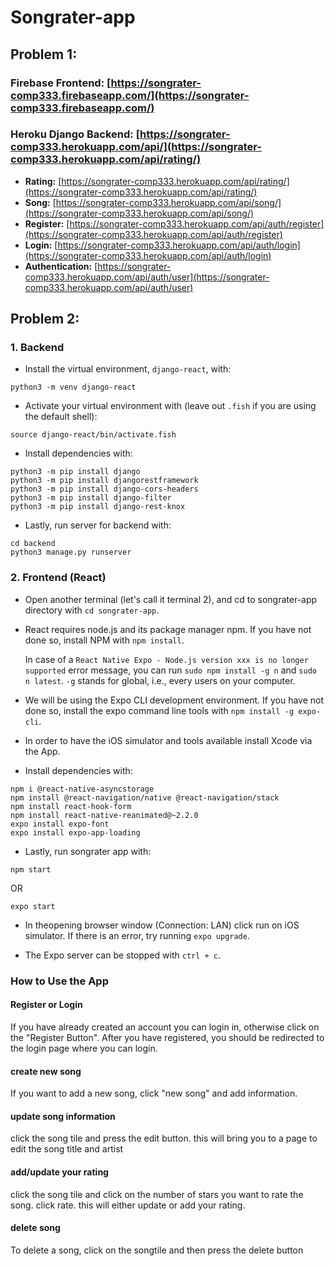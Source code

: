 # Songrater-app

## Problem 1:
### Firebase Frontend: [https://songrater-comp333.firebaseapp.com/](https://songrater-comp333.firebaseapp.com/)
### Heroku Django Backend: [https://songrater-comp333.herokuapp.com/api/](https://songrater-comp333.herokuapp.com/api/rating/)

- **Rating:** [https://songrater-comp333.herokuapp.com/api/rating/](https://songrater-comp333.herokuapp.com/api/rating/)
- **Song:** [https://songrater-comp333.herokuapp.com/api/song/](https://songrater-comp333.herokuapp.com/api/song/)
- **Register:** [https://songrater-comp333.herokuapp.com/api/auth/register](https://songrater-comp333.herokuapp.com/api/auth/register)
- **Login:** [https://songrater-comp333.herokuapp.com/api/auth/login](https://songrater-comp333.herokuapp.com/api/auth/login)
- **Authentication:** [https://songrater-comp333.herokuapp.com/api/auth/user](https://songrater-comp333.herokuapp.com/api/auth/user)


## Problem 2:

### 1. Backend
- Install the virtual environment, `django-react`, with:
```shell
python3 -m venv django-react
```

- Activate your virtual environment with (leave out `.fish` if you are using the default shell):
```shell
source django-react/bin/activate.fish
```

- Install dependencies with:
```shell
python3 -m pip install django
python3 -m pip install djangorestframework
python3 -m pip install django-cors-headers
python3 -m pip install django-filter
python3 -m pip install django-rest-knox
```

- Lastly, run server for backend with:
```shell
cd backend
python3 manage.py runserver
```



### 2. Frontend (React)
- Open another terminal (let's call it terminal 2), and cd to songrater-app directory with `cd songrater-app`.

- React requires node.js and its package manager npm. If you have not done so,
  install NPM with `npm install`.

  In case of a `React Native Expo - Node.js version xxx is no longer supported`
  error message, you can run `sudo npm install -g n` and `sudo n latest`. `-g`
  stands for global, i.e., every users on your computer.

- We will be using the Expo CLI development environment.
  If you have not done so, install the expo command line tools with `npm install -g expo-cli`.

- In order to have the iOS simulator and tools available install Xcode via the App.

- Install dependencies with:
```shell
npm i @react-native-asyncstorage
npm install @react-navigation/native @react-navigation/stack
npm install react-hook-form
npm install react-native-reanimated@~2.2.0
expo install expo-font
expo install expo-app-loading
```

- Lastly, run songrater app with:
```shell
npm start
```
OR
```shell
expo start
```

- In theopening browser window (Connection: LAN) click run on iOS simulator. If there is an error, try running `expo upgrade`.

- The Expo server can be stopped with `ctrl + c`.
### How to Use the App

#### Register or Login
If you have already created an account you can login in, otherwise click on the "Register Button". After you have registered, you should be redirected to the login page where you can login.

#### create new song
If you want to add a new song, click "new song" and add information.

#### update song information
click the song tile and press the edit button. this will bring you to a page to edit the song title and artist

#### add/update your rating
click the song tile and click on the number of stars you want to rate the song. click rate. this will either update or add your rating.

#### delete song
To delete a song, click on the songtile and then press the delete button
